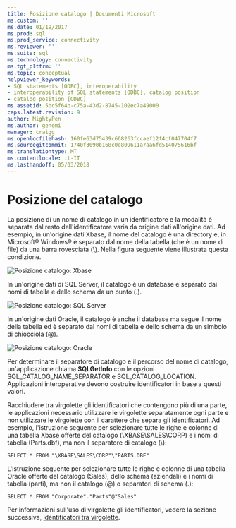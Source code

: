 ```yaml
---
title: Posizione catalogo | Documenti Microsoft
ms.custom: ''
ms.date: 01/19/2017
ms.prod: sql
ms.prod_service: connectivity
ms.reviewer: ''
ms.suite: sql
ms.technology: connectivity
ms.tgt_pltfrm: ''
ms.topic: conceptual
helpviewer_keywords:
- SQL statements [ODBC], interoperability
- interoperability of SQL statements [ODBC], catalog position
- catalog position [ODBC]
ms.assetid: 5bc5f64b-c75a-43d2-8745-102ec7a49000
caps.latest.revision: 9
author: MightyPen
ms.author: genemi
manager: craigg
ms.openlocfilehash: 160fe63d75439c668263fccaef12f4cf047704f7
ms.sourcegitcommit: 1740f3090b168c0e809611a7aa6fd514075616bf
ms.translationtype: MT
ms.contentlocale: it-IT
ms.lasthandoff: 05/03/2018
---
```

# <a name="catalog-position"></a>Posizione del catalogo
La posizione di un nome di catalogo in un identificatore e la modalità è separata dal resto dell'identificatore varia da origine dati all'origine dati. Ad esempio, in un'origine dati Xbase, il nome del catalogo è una directory e, in Microsoft® Windows® è separato dal nome della tabella (che è un nome di file) da una barra rovesciata (\\). Nella figura seguente viene illustrata questa condizione.  
  
 ![Posizione catalogo: Xbase](../../../odbc/reference/develop-app/media/ch0801.gif "ch0801")  
  
 In un'origine dati di SQL Server, il catalogo è un database e separato dai nomi di tabella e dello schema da un punto (.).  
  
 ![Posizione catalogo: SQL Server](../../../odbc/reference/develop-app/media/ch0802.gif "ch0802")  
  
 In un'origine dati Oracle, il catalogo è anche il database ma segue il nome della tabella ed è separato dai nomi di tabella e dello schema da un simbolo di chiocciola (@).  
  
 ![Posizione catalogo: Oracle](../../../odbc/reference/develop-app/media/ch0803.gif "ch0803")  
  
 Per determinare il separatore di catalogo e il percorso del nome di catalogo, un'applicazione chiama **SQLGetInfo** con le opzioni SQL_CATALOG_NAME_SEPARATOR e SQL_CATALOG_LOCATION. Applicazioni interoperative devono costruire identificatori in base a questi valori.  
  
 Racchiudere tra virgolette gli identificatori che contengono più di una parte, le applicazioni necessario utilizzare le virgolette separatamente ogni parte e non utilizzare le virgolette con il carattere che separa gli identificatori. Ad esempio, l'istruzione seguente per selezionare tutte le righe e colonne di una tabella Xbase offerte del catalogo (\XBASE\SALES\CORP) e i nomi di tabella (Parts.dbf), ma non il separatore di catalogo (\\):  
  
```  
SELECT * FROM "\XBASE\SALES\CORP"\"PARTS.DBF"  
```  
  
 L'istruzione seguente per selezionare tutte le righe e colonne di una tabella Oracle offerte del catalogo (Sales), dello schema (aziendali) e i nomi di tabella (parti), ma non il catalogo (@) o separatori di schema (.):  
  
```  
SELECT * FROM "Corporate"."Parts"@"Sales"  
```  
  
 Per informazioni sull'uso di virgolette gli identificatori, vedere la sezione successiva, [identificatori tra virgolette](../../../odbc/reference/develop-app/quoted-identifiers.md).
